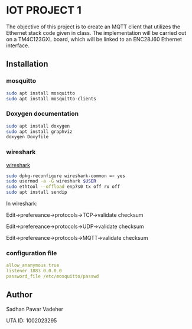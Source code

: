 # IOT PROJECT 1
The objective of this project is to create an MQTT client that utilizes the Ethernet stack code given in class. The implementation will be carried out on a TM4C123GXL board, which will be linked to an ENC28J60 Ethernet interface.

## Installation

### mosquitto 

```bash
sudo apt install mosquitto
sudo apt install mosquitto-clients
```

### Doxygen documentation

```bash
sudo apt install doxygen
sudo apt install graphviz
doxygen Doxyfile
```
### wireshark
[wireshark](https://www.geeksforgeeks.org/how-to-install-and-use-wireshark-on-ubuntu-linux/)

```bash
sudo dpkg-reconfigure wireshark-common => yes
sudo usermod -a -G wireshark $USER
sudo ethtool --offload enp7s0 tx off rx off
sudo apt install sendip
```
In wireshark:

Edit->prefereance->protocols->TCP->validate checksum

Edit->prefereance->protocols->UDP->validate checksum

Edit->prefereance->protocols->MQTT->validate checksum
### configuration file
```yaml
allow_ananymous true
listener 1883 0.0.0.0
password_file /etc/mosquitto/passwd
```

## Author
Sadhan Pawar Vadeher

UTA ID: 1002023295
